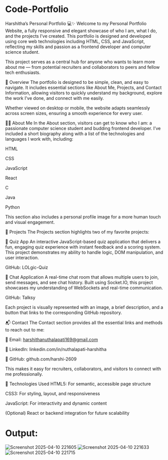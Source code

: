# Code-Portfolio
Harshitha’s Personal Portfolio 💻✨
Welcome to my Personal Portfolio Website, a fully responsive and elegant showcase of who I am, what I do, and the projects I’ve created. This portfolio is designed and developed using core web technologies including HTML, CSS, and JavaScript, reflecting my skills and passion as a frontend developer and computer science student.

This project serves as a central hub for anyone who wants to learn more about me — from potential recruiters and collaborators to peers and fellow tech enthusiasts.

📌 Overview
The portfolio is designed to be simple, clean, and easy to navigate. It includes essential sections like About Me, Projects, and Contact Information, allowing visitors to quickly understand my background, explore the work I've done, and connect with me easily.

Whether viewed on desktop or mobile, the website adapts seamlessly across screen sizes, ensuring a smooth experience for every user.

🧑‍💻 About Me
In the About section, visitors can get to know who I am: a passionate computer science student and budding frontend developer. I’ve included a short biography along with a list of the technologies and languages I work with, including:

HTML

CSS

JavaScript

React

C

Java

Python

This section also includes a personal profile image for a more human touch and visual engagement.

🚀 Projects
The Projects section highlights two of my favorite projects:

🧩 Quiz App
An interactive JavaScript-based quiz application that delivers a fun, engaging quiz experience with instant feedback and a scoring system. This project demonstrates my ability to handle logic, DOM manipulation, and user interaction.

GitHub: LOLgic-Quiz

💬 Chat Application
A real-time chat room that allows multiple users to join, send messages, and see chat history. Built using Socket.IO, this project showcases my understanding of WebSockets and real-time communication.

GitHub: Talksy

Each project is visually represented with an image, a brief description, and a button that links to the corresponding GitHub repository.

📬 Contact
The Contact section provides all the essential links and methods to reach out to me:

📧 Email: harshithanuthalapati169@gmail.com

💼 LinkedIn: linkedin.com/in/nuthalapati-harshitha

🐙 GitHub: github.com/harshi-2609

This makes it easy for recruiters, collaborators, and visitors to connect with me professionally.

🎨 Technologies Used
HTML5: For semantic, accessible page structure

CSS3: For styling, layout, and responsiveness

JavaScript: For interactivity and dynamic content

(Optional) React or backend integration for future scalability
# Output:
![Screenshot 2025-04-10 221605](https://github.com/user-attachments/assets/b2551446-009c-401a-ae33-ce66f9de2597)
![Screenshot 2025-04-10 221633](https://github.com/user-attachments/assets/1a86d6e1-013a-4815-9d5b-59c31609449b)
![Screenshot 2025-04-10 221715](https://github.com/user-attachments/assets/1e94adfe-087b-48f8-ac71-e010e684f75c)


